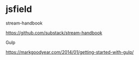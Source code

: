 # jsfield

stream-handbook

https://github.com/substack/stream-handbook

Gulp

https://markgoodyear.com/2014/01/getting-started-with-gulp/
